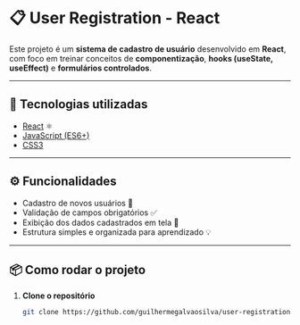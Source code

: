 # 📋 User Registration - React

Este projeto é um **sistema de cadastro de usuário** desenvolvido em **React**, com foco em treinar conceitos de **componentização**, **hooks (useState, useEffect)** e **formulários controlados**.

---

## 🚀 Tecnologias utilizadas
- [React](https://react.dev/) ⚛️
- [JavaScript (ES6+)](https://developer.mozilla.org/pt-BR/docs/Web/JavaScript)
- [CSS3](https://developer.mozilla.org/pt-BR/docs/Web/CSS)

---

## ⚙️ Funcionalidades
- Cadastro de novos usuários 📝  
- Validação de campos obrigatórios ✅  
- Exibição dos dados cadastrados em tela 👀  
- Estrutura simples e organizada para aprendizado 💡  

---

## 📦 Como rodar o projeto

1. **Clone o repositório**
   ```bash
   git clone https://github.com/guilhermegalvaosilva/user-registration-react.git
